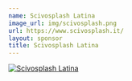 ```yaml
---
name: Scivosplash Latina
image_url: img/scivosplash.png
url: https://www.scivosplash.it/
layout: sponsor
title: Scivosplash Latina
---
```


<a href="https://www.scivosplash.it/" target="_blank">![Scivosplash Latina](img/scivosplash-image.png)</a>


